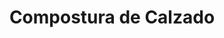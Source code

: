 ---
title: "Compostura de Calzado"
url: /ciudad-autonoma-de-buenos-aires/compostura-de-calzado/
shop: zapatos
---